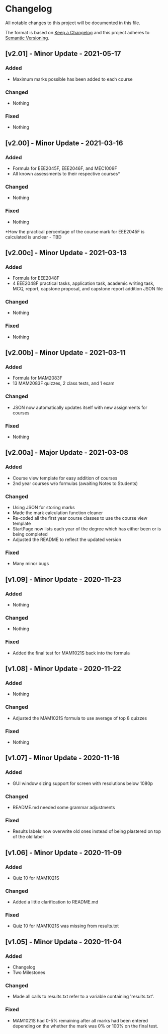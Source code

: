 # Changelog
All notable changes to this project will be documented in this file.
 
The format is based on [Keep a Changelog](https://keepachangelog.com/)
and this project adheres to [Semantic Versioning](https://semver.org/).

## [v2.01] - Minor Update - 2021-05-17

### Added
- Maximum marks possible has been added to each course

### Changed
- Nothing

### Fixed
- Nothing

## [v2.00] - Minor Update - 2021-03-16

### Added
- Formula for EEE2045F, EEE2046F, and MEC1009F
- All known assessments to their respective courses*

### Changed
- Nothing

### Fixed
- Nothing

*How the practical percentage of the course mark for EEE2045F is calculated is unclear - TBD

## [v2.00c] - Minor Update - 2021-03-13

### Added
- Formula for EEE2048F
- 4 EEE2048F practical tasks, application task, academic writing task, MCQ, 
  report, capstone proposal, and capstone report addition JSON file

### Changed
- Nothing

### Fixed
- Nothing

## [v2.00b] - Minor Update - 2021-03-11

### Added
- Formula for MAM2083F
- 13 MAM2083F quizzes, 2 class tests, and 1 exam

### Changed
- JSON now automatically updates itself with new assignments for courses 

### Fixed
- Nothing

## [v2.00a] - Major Update - 2021-03-08

### Added
- Course view template for easy addition of courses
- 2nd year courses w/o formulas (awaiting Notes to Students)

### Changed
- Using JSON for storing marks
- Made the mark calculation function cleaner
- Re-coded all the first year course classes to use the course view template
- StartPage now lists each year of the degree which has either been or is being completed
- Adjusted the README to reflect the updated version

### Fixed
- Many minor bugs

## [v1.09] - Minor Update - 2020-11-23

### Added
- Nothing

### Changed
- Nothing

### Fixed
- Added the final test for MAM1021S back into the formula 

## [v1.08] - Minor Update - 2020-11-22

### Added
- Nothing

### Changed
- Adjusted the MAM1021S formula to use average of top 8 quizzes

### Fixed
- Nothing 

## [v1.07] - Minor Update - 2020-11-16

### Added
- GUI window sizing support for screen with resolutions below 1080p

### Changed
- README.md needed some grammar adjustments

### Fixed
- Results labels now overwrite old ones instead of being plastered on top of the old label

## [v1.06] - Minor Update - 2020-11-09

### Added
- Quiz 10 for MAM1021S

### Changed
- Added a little clarification to README.md

### Fixed
- Quiz 10 for MAM1021S was missing from results.txt
 
## [v1.05] - Minor Update - 2020-11-04

### Added
- Changelog
- Two Milestones

### Changed
- Made all calls to results.txt refer to a variable containing 'results.txt'.

### Fixed
- MAM1021S had 0-5% remaining after all marks had been entered 
  depending on the whether the mark was 0% or 100% on the final test.

